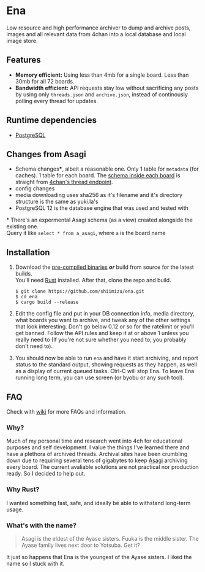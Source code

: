 # Ena

Low resource and high performance archiver to dump and archive posts, images and all relevant data from 4chan into a local database and local image store.

## Features
* **Memory efficient:** Using less than 4mb for a single board. Less than 30mb for all 72 boards.
* **Bandwidth efficient:** API requests stay low without sacrificing any posts by using only `threads.json` and `archive.json`, instead of continously polling every thread for updates.

<!--
# Edge cases covered
* banned posts
* thread/post/file deletions
* massive threads consisting of thousands of posts
  -->
## Runtime dependencies
* [PostgreSQL](https://www.postgresql.org/download/)

## Changes from Asagi
* Schema changes<b>\*</b>, albeit a reasonable one. Only 1 table for `metadata` (for caches). 1 table for each board. The [schema inside each board](https://github.com/shiimizu/ena/blob/master/img/schema1.png) is straight from [4chan's thread endpoint](https://github.com/4chan/4chan-API/blob/master/pages/Threads.md).
* config changes
* media downloading uses sha256 as it's filename and it's directory structure is the same as yuki.la's
* PostgreSQL 12 is the database engine that was used and tested with

<superscrpt>\* There's an expermental Asagi schema (as a view) created alongside the existing one.<br>Query it like `select * from a_asagi`, where `a` is the board name</superscrpt>

## Installation
1. Download the [pre-compiled binaries][latest-link] _**or**_ build from source for the latest builds.  
You'll need [Rust](https://www.rust-lang.org/tools/install) installed. After that, clone the repo and build.
	```console
	$ git clone https://github.com/shiimizu/ena.git
	$ cd ena
	$ cargo build --release
	```
2. Edit the config file and put in your DB connection info, media directory, what boards you want to archive, and tweak any of the other settings that look interesting. Don't go below 0.12 or so for the ratelimit or you'll get banned. Follow the API rules and keep it at or above 1 unless you really need to (If you're not sure whether you need to, you probably don't need to).

3. You should now be able to run `ena` and have it start archiving, and report status to the standard output, showing requests as they happen, as well as a display of current queued tasks. Ctrl-C will stop Ena. To leave Ena running long term, you can use screen (or byobu or any such tool).

## FAQ
Check with [wiki](https://github.com/shiimizu/ena/wiki) for more FAQs and information.

### Why?
Much of my personal time and research went into 4ch for educational purposes and self development. I value the things I've learned there and have a plethora of archived threads. Archival sites have been crumbling down due to requiring several tens of gigabytes to keep [Asagi](https://github.com/eksopl/asagi) archiving every board. The current avaliable solutions are not practical nor production ready. So I decided to help out.

### Why Rust?
I wanted something fast, safe, and ideally be able to withstand long-term usage.

### What's with the name?
> Asagi is the eldest of the Ayase sisters. Fuuka is the middle sister. The Ayase family lives next door to Yotsuba. Get it?

It just so happens that Ena is the youngest of the Ayase sisters. I liked the name so I stuck with it.

[latest-badge]: https://img.shields.io/badge/latest-v0.1.0-ca7f85.svg?style=flat-square
[latest-link]: https://github.com/shiimizu/ena/releases/latest
[matrix-link]: https://matrix.to/#/#bibanon-chat:matrix.org
[matrix-badge]: https://img.shields.io/badge/matrix-join-ca7f85.svg?style=flat-square
